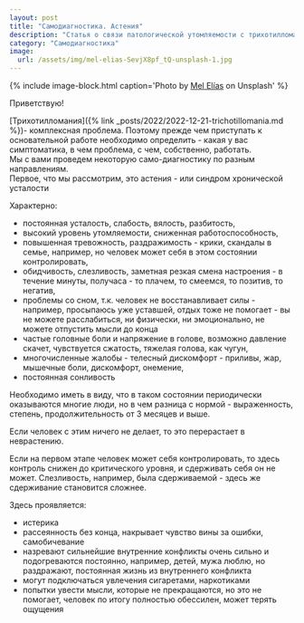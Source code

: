 ```yaml
---
layout: post
title: "Самодиагностика. Астения"
description: "Статья о связи патологической утомляемости с трихотилломанией."
category: "Самодиагностика"
image:
  url: /assets/img/mel-elias-SevjX8pf_tQ-unsplash-1.jpg
---
```


{% include image-block.html
caption='Photo by <a href="https://unsplash.com/@cuartodeiibra" rel="nofollow" >Mel Elías</a> on Unsplash'
%}

Приветствую!  

[Трихотилломания]({% link _posts/2022/2022-12-21-trichotillomania.md %})- комплексная проблема. Поэтому прежде чем приступать к основательной работе 
необходимо определить - какая у вас симптоматика, в чем проблема, с чем, собственно, работать.  
Мы с вами проведем некоторую само-диагностику по разным направлениям.  
Первое, что мы рассмотрим, это астения - или синдром хронической усталости  

Характерно:  
- постоянная усталость, слабость, вялость, разбитость,
- высокий уровень утомляемости, сниженная работоспособность,
- повышенная тревожность, раздражимость - крики, скандалы в семье, например, но человек может себя в этом состоянии контролировать,
- обидчивость, слезливость, заметная резкая смена настроения - в течение минуты, получаса - то плачем, то смеемся, то позитив, то негатив,
- проблемы со сном, т.к. человек не восстанавливает силы - например, просыпаюсь уже уставшей, отдых тоже не помогает - вы не можете расслабиться, ни физически, ни эмоционально, не можете отпустить мысли до конца
- частые головные боли и напряжение в голове, возможно давление скачет, чувствуется сжатость, тяжелая голова, как чугун,
- многочисленные жалобы - телесный дискомфорт - приливы, жар, мышечные боли, дискомфорт, онемение,
- постоянная сонливость  

Необходимо иметь в виду, что в таком состоянии периодически оказываются многие люди, 
но в чем разница с нормой - выраженность, степень, продолжительность от 3 месяцев и выше.

Если человек с этим ничего не делает, то это перерастает в неврастению.  

Если на первом этапе человек может себя контролировать, 
то здесь контроль снижен до критического уровня, и сдерживать себя он не может. 
Слезливость, например, была сдерживаемой - здесь же сдерживание становится сложнее.  

Здесь проявляется:
- истерика
- рассеянность без конца, накрывает чувство вины за ошибки, самобичевание
- назревают сильнейшие внутренние конфликты очень сильно и подогреваются постоянно, например, детей, мужа люблю, но раздражают, постоянная жизнь из внутреннего конфликта
- могут подключаться увлечения сигаретами, наркотиками
- попытки увести мысли, которые не прекращаются, но это не помогает, человек по итогу полностью обессилен, может терять ощущения

  